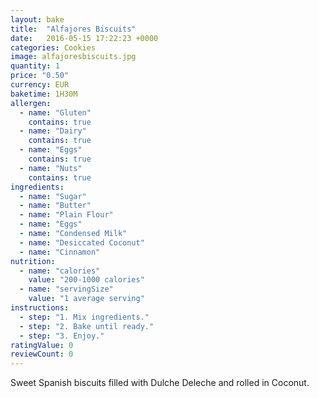 ```yaml
---
layout: bake
title:  "Alfajores Biscuits"
date:   2016-05-15 17:22:23 +0000
categories: Cookies
image: alfajoresbiscuits.jpg
quantity: 1
price: "0.50"
currency: EUR
baketime: 1H30M
allergen:
  - name: "Gluten"
    contains: true
  - name: "Dairy"
    contains: true
  - name: "Eggs"
    contains: true
  - name: "Nuts"
    contains: true
ingredients:
  - name: "Sugar"
  - name: "Butter"
  - name: "Plain Flour"
  - name: "Eggs"
  - name: "Condensed Milk"
  - name: "Desiccated Coconut"
  - name: "Cinnamon"
nutrition:
  - name: "calories"
    value: "200-1000 calories"
  - name: "servingSize"
    value: "1 average serving"
instructions:
  - step: "1. Mix ingredients."
  - step: "2. Bake until ready."
  - step: "3. Enjoy."
ratingValue: 0
reviewCount: 0
---
```

Sweet Spanish biscuits filled with Dulche Deleche and rolled in Coconut.
